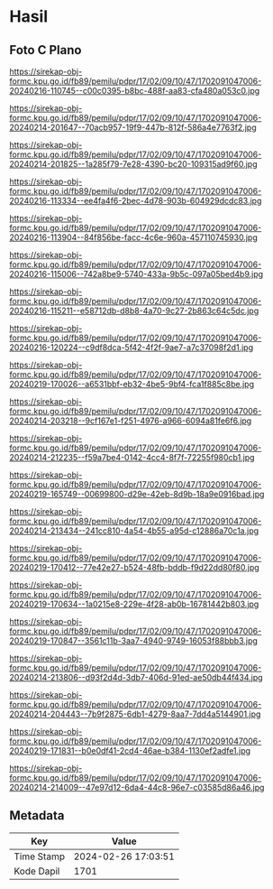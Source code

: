# Hasil

## Foto C Plano

https://sirekap-obj-formc.kpu.go.id/fb89/pemilu/pdpr/17/02/09/10/47/1702091047006-20240216-110745--c00c0395-b8bc-488f-aa83-cfa480a053c0.jpg

https://sirekap-obj-formc.kpu.go.id/fb89/pemilu/pdpr/17/02/09/10/47/1702091047006-20240214-201647--70acb957-19f9-447b-812f-586a4e7763f2.jpg

https://sirekap-obj-formc.kpu.go.id/fb89/pemilu/pdpr/17/02/09/10/47/1702091047006-20240214-201825--1a285f79-7e28-4390-bc20-109315ad9f60.jpg

https://sirekap-obj-formc.kpu.go.id/fb89/pemilu/pdpr/17/02/09/10/47/1702091047006-20240216-113334--ee4fa4f6-2bec-4d78-903b-604929dcdc83.jpg

https://sirekap-obj-formc.kpu.go.id/fb89/pemilu/pdpr/17/02/09/10/47/1702091047006-20240216-113904--84f856be-facc-4c6e-960a-457110745930.jpg

https://sirekap-obj-formc.kpu.go.id/fb89/pemilu/pdpr/17/02/09/10/47/1702091047006-20240216-115006--742a8be9-5740-433a-9b5c-097a05bed4b9.jpg

https://sirekap-obj-formc.kpu.go.id/fb89/pemilu/pdpr/17/02/09/10/47/1702091047006-20240216-115211--e58712db-d8b8-4a70-9c27-2b863c64c5dc.jpg

https://sirekap-obj-formc.kpu.go.id/fb89/pemilu/pdpr/17/02/09/10/47/1702091047006-20240216-120224--c9df8dca-5f42-4f2f-9ae7-a7c37098f2d1.jpg

https://sirekap-obj-formc.kpu.go.id/fb89/pemilu/pdpr/17/02/09/10/47/1702091047006-20240219-170026--a6531bbf-eb32-4be5-9bf4-fca1f885c8be.jpg

https://sirekap-obj-formc.kpu.go.id/fb89/pemilu/pdpr/17/02/09/10/47/1702091047006-20240214-203218--9cf167e1-f251-4976-a966-6094a81fe6f6.jpg

https://sirekap-obj-formc.kpu.go.id/fb89/pemilu/pdpr/17/02/09/10/47/1702091047006-20240214-212235--f59a7be4-0142-4cc4-8f7f-72255f980cb1.jpg

https://sirekap-obj-formc.kpu.go.id/fb89/pemilu/pdpr/17/02/09/10/47/1702091047006-20240219-165749--00699800-d29e-42eb-8d9b-18a9e0916bad.jpg

https://sirekap-obj-formc.kpu.go.id/fb89/pemilu/pdpr/17/02/09/10/47/1702091047006-20240214-213434--241cc810-4a54-4b55-a95d-c12886a70c1a.jpg

https://sirekap-obj-formc.kpu.go.id/fb89/pemilu/pdpr/17/02/09/10/47/1702091047006-20240219-170412--77e42e27-b524-48fb-bddb-f9d22dd80f80.jpg

https://sirekap-obj-formc.kpu.go.id/fb89/pemilu/pdpr/17/02/09/10/47/1702091047006-20240219-170634--1a0215e8-229e-4f28-ab0b-16781442b803.jpg

https://sirekap-obj-formc.kpu.go.id/fb89/pemilu/pdpr/17/02/09/10/47/1702091047006-20240219-170847--3561c11b-3aa7-4940-9749-16053f88bbb3.jpg

https://sirekap-obj-formc.kpu.go.id/fb89/pemilu/pdpr/17/02/09/10/47/1702091047006-20240214-213806--d93f2d4d-3db7-406d-91ed-ae50db44f434.jpg

https://sirekap-obj-formc.kpu.go.id/fb89/pemilu/pdpr/17/02/09/10/47/1702091047006-20240214-204443--7b9f2875-6db1-4279-8aa7-7dd4a5144901.jpg

https://sirekap-obj-formc.kpu.go.id/fb89/pemilu/pdpr/17/02/09/10/47/1702091047006-20240219-171831--b0e0df41-2cd4-46ae-b384-1130ef2adfe1.jpg

https://sirekap-obj-formc.kpu.go.id/fb89/pemilu/pdpr/17/02/09/10/47/1702091047006-20240214-214009--47e97d12-6da4-44c8-96e7-c03585d86a46.jpg


## Metadata

| Key        | Value               |
| ---------- | ------------------- |
| Time Stamp | 2024-02-26 17:03:51 |
| Kode Dapil | 1701                |



